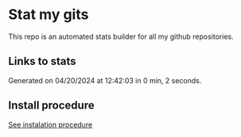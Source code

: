 # Stat my gits

This repo is an automated stats builder for all my github repositories.

## Links to stats


Generated on 04/20/2024 at 12:42:03 in 0 min, 2 seconds.

## Install procedure

[See instalation procedure](./src/install.md)
